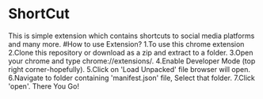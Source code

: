# ShortCut
This is simple extension which contains shortcuts to social media platforms and many more.
#How to use Extension?
1.To use this chrome extension
2.Clone this repository or download as a zip and extract to a folder.
3.Open your chrome and type chrome://extensions/.
4.Enable Developer Mode (top right corner-hopefully).
5.Click on 'Load Unpacked' file browser will open.
6.Navigate to folder containing 'manifest.json' file, Select that folder.
7.Click 'open'.
There You Go!
